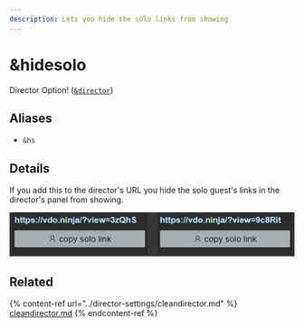 ```yaml
---
description: Lets you hide the solo links from showing
---
```


# \&hidesolo

Director Option! ([`&director`](../viewers-settings/director.md))

## Aliases

* `&hs`

## Details

If you add this to the director's URL you hide the solo guest's links in the director's panel from showing.

![](<../.gitbook/assets/image (150).png>)

## Related

{% content-ref url="../director-settings/cleandirector.md" %}
[cleandirector.md](../director-settings/cleandirector.md)
{% endcontent-ref %}
